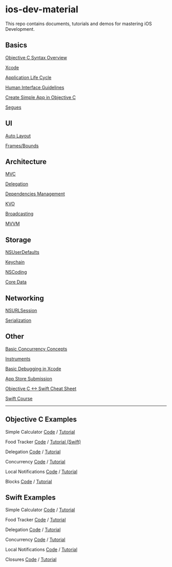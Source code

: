 # ios-dev-material

This repo contains documents, tutorials and demos for mastering iOS Development.

## Basics

[Objective C Syntax Overview](https://github.com/sprodribaba/ios-dev-material/blob/master/Basics.pdf)

[Xcode](https://codewithchris.com/xcode-tutorial/)

[Application Life Cycle](https://hackernoon.com/application-life-cycle-in-ios-12b6ba6af78b)

[Human Interface Guidelines](https://developer.apple.com/design/human-interface-guidelines/ios/overview/themes/)

[Create Simple App in Objective C](https://www.raywenderlich.com/3114-ios-tutorial-how-to-create-a-simple-iphone-app-part-1-3)

[Segues](https://developer.apple.com/library/archive/featuredarticles/ViewControllerPGforiPhoneOS/UsingSegues.html)

## UI

[Auto Layout](https://www.raywenderlich.com/443-auto-layout-tutorial-in-ios-11-getting-started)

[Frames/Bounds](https://code.tutsplus.com/tutorials/ios-fundamentals-frames-bounds-and-cggeometry--cms-21196)


## Architecture

[MVC](https://developer.apple.com/library/archive/documentation/General/Conceptual/CocoaEncyclopedia/Model-View-Controller/Model-View-Controller.html)

[Delegation](https://code.tutsplus.com/articles/design-patterns-delegation--cms-23901)

[Dependencies Management](https://blog.teamtreehouse.com/managing-dependencies-objective-c-projects)

[KVO](https://nshipster.com/key-value-observing/)

[Broadcasting](https://medium.com/ios-os-x-development/broadcasting-with-nsnotification-center-8bc0ccd2f5c3)

[MVVM](https://www.objc.io/issues/13-architecture/mvvm/)


## Storage

[NSUserDefaults](https://www.ios-blog.com/tutorials/objective-c/storing-data-with-nsuserdefaults/)

[Keychain](https://useyourloaf.com/blog/simple-iphone-keychain-access/)

[NSCoding](https://www.raywenderlich.com/3111-nscoding-tutorial-for-ios-how-to-save-your-app-data)

[Core Data](https://www.objc.io/issues/4-core-data/core-data-overview/)


## Networking

[NSURLSession](https://www.objc.io/issues/5-ios7/from-nsurlconnection-to-nsurlsession/)

[Serialization](https://www1.in.tum.de/lehrstuhl_1/teaching/tutorials/541-ios14intro-data-serialization)


## Other

[Basic Concurrency Concepts](https://www.objc.io/issues/2-concurrency/concurrency-apis-and-pitfalls/)

[Instruments](https://www.raywenderlich.com/397-instruments-tutorial-with-swift-getting-started)

[Basic Debugging in Xcode](https://medium.com/yay-its-erica/xcode-debugging-with-breakpoints-for-beginners-5b0d0a39d711)

[App Store Submission](https://code.tutsplus.com/tutorials/how-to-submit-an-ios-app-to-the-app-store--mobile-16812)

[Objective C <-> Swift Cheat Sheet](https://www.hackingwithswift.com/articles/114/objective-c-to-swift-conversion-cheat-sheet)

[Swift Course](https://www.hackingwithswift.com/read)

-----------------------

## Objective C Examples

Simple Calculator [Code](https://github.com/ioscreator/ioscreator/tree/master/SimpleCalculator) / [Tutorial](https://www.ioscreator.com/tutorials/simple-calculator?fbclid=IwAR2RuB2aVA7FjVHH4AYYMdRDXicon1rO5Run6f-9j0wyescKBg4Hp3SWwZo)

Food Tracker [Code](https://github.com/AndreVarandas/FoodTracker-Objective-C) / [Tutorial (Swift)](https://developer.apple.com/library/archive/referencelibrary/GettingStarted/DevelopiOSAppsSwift/index.html)

Delegation [Code](https://github.com/iosbrain/Delegation-In-ObjC) / [Tutorial](http://iosbrain.com/blog/2018/02/01/tutorial-delegates-and-delegation-in-objective-c/)

Concurrency [Code](https://github.com/iosbrain/Concurrency---ObjC) / [Tutorial](http://iosbrain.com/blog/2017/02/06/concurrency-in-ios-queues-and-other-definitions-in-grand-central-dispatch-gcd-with-swift-3/)

Local Notifications [Code](https://github.com/ioscreator/ioscreator/tree/master/iOS7LocalNotificationTutorial) / [Tutorial](https://www.ioscreator.com/tutorials/local-notifications-ios7)

Blocks [Code](https://github.com/iosbrain/Blocks-in-Objective-C) / [Tutorial](http://iosbrain.com/blog/2017/02/12/make-blocks-closures-your-friend-objective-c/)

## Swift Examples

Simple Calculator [Code](https://github.com/ioscreator/ioscreator/tree/master/IOS8SwiftCalculatorTutorial) / [Tutorial](https://www.ioscreator.com/tutorials/calculator-tutorial-in-ios8-with-swift)

Food Tracker [Code](https://github.com/Mokolea/FoodTracker) / [Tutorial](https://developer.apple.com/library/archive/referencelibrary/GettingStarted/DevelopiOSAppsSwift/index.html)

Delegation [Code](https://github.com/iosbrain/Delegation-In-Swift) / [Tutorial](http://iosbrain.com/blog/2018/02/05/tutorial-delegates-and-delegation-in-swift-4/)

Concurrency [Code](https://github.com/iosbrain/Concurrency-Starter-for-Swift-4) / [Tutorial](http://iosbrain.com/blog/2018/03/07/concurrency-in-ios-serial-and-concurrent-queues-in-grand-central-dispatch-gcd-with-swift-4/)

Local Notifications [Code](https://github.com/ioscreator/ioscreator/tree/master/IOS10LocalNotificationTutorial) / [Tutorial](https://www.ioscreator.com/tutorials/local-notification-tutorial-ios10)

Closures [Code](https://github.com/iosbrain/Closures-in-Swift-3) / [Tutorial](http://iosbrain.com/blog/2017/02/14/make-swift-3-closures-your-friend/)




